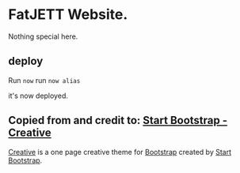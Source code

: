 # FatJETT Website. 

Nothing special here. 

## deploy 

 Run `now`
 run `now alias` 
 
 it's now deployed.
 
## Copied from and credit to: [Start Bootstrap - Creative](https://startbootstrap.com/template-overviews/creative/)

[Creative](http://startbootstrap.com/template-overviews/creative/) is a one page creative theme for [Bootstrap](http://getbootstrap.com/) created by [Start Bootstrap](http://startbootstrap.com/).

